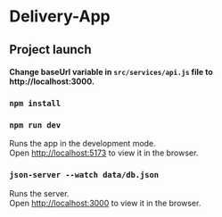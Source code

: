 # Delivery-App

## Project launch
#### Change baseUrl variable in ```src/services/api.js``` file to http://localhost:3000.
### `npm install`

### `npm run dev`

Runs the app in the development mode.\
Open [http://localhost:5173](http://localhost:5173) to view it in the browser.

### `json-server --watch data/db.json`
Runs the server.\
Open [http://localhost:3000](http://localhost:3000) to view it in the browser.
